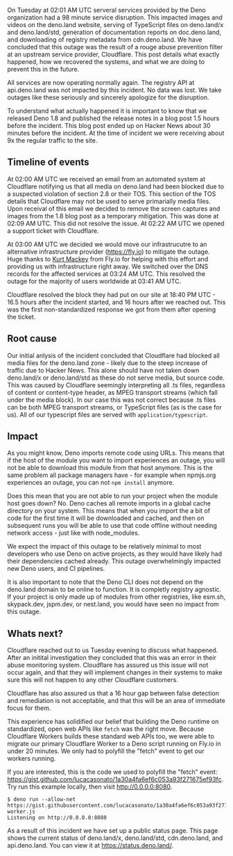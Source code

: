 On Tuesday at 02:01 AM UTC serveral services provided by the Deno organization
had a 98 minute service disruption. This impacted images and videos on the
deno.land website, serving of TypeScript files on deno.land/x and deno.land/std,
generation of documentation reports on doc.deno.land, and downloading of
registry metadata from cdn.deno.land. We have concluded that this outage was the
result of a rouge abuse prevention filter at an upstream service provider,
Cloudflare. This post details what exactly happened, how we recovered the
systems, and what we are doing to prevent this in the future.

All services are now operating normally again. The registry API at api.deno.land
was not impacted by this incident. No data was lost. We take outages like these
seriously and sincerely apologize for the disruption.

To understand what actually happened it is important to know that we released
Deno 1.8 and published the release notes in a blog post 1.5 hours before the
incident. This blog post ended up on Hacker News about 30 minutes before the
incident. At the time of incident we were receiving about 9x the regular traffic
to the site.

## Timeline of events

At 02:00 AM UTC we received an email from an automated system at Cloudflare
notifying us that all media on deno.land had been blocked due to a suspected
violation of section 2.8 or their TOS. This section of the TOS details that
Cloudflare may not be used to serve primarially media files. Upon receival of
this email we decided to remove the screen captures and images from the 1.8 blog
post as a temporary mitigation. This was done at 02:09 AM UTC. This did not
resolve the issue. At 02:22 AM UTC we opened a support ticket with Cloudflare.

At 03:00 AM UTC we decided we would move our infrastrucutre to an alternative
infrastructure provider (https://fly.io) to mitigate the outage. Huge thanks to
[Kurt Mackey](https://twitter.com/mrkurt) from Fly.io for helping with this
effort and providing us with infrastructure right away. We switched over the DNS
records for the affected services at 03:24 AM UTC. This resolved the outage for
the majority of users worldwide at 03:41 AM UTC.

Cloudflare resolved the block they had put on our site at 18:40 PM UTC - 16.5
hours after the incident started, and 16 hours after we reached out. This was
the first non-standardized response we got from them after opening the ticket.

## Root cause

Our initial anlysis of the incident concluded that Cloudflare had blocked all
media files for the deno.land zone - likely due to the steep increase of traffic
due to Hacker News. This alone should have not taken down deno.land/x or
deno.land/std as these do not serve media, but source code. This was caused by
Cloudflare seemingly interpreting all .ts files, regardless of content or
content-type header, as MPEG transport streams (which fall under the media
block). In our case this was not correct because .ts files can be both MPEG
transport streams, or TypeScript files (as is the case for us). All of our
typescript files are served with `application/typescript`.

## Impact

As you might know, Deno imports remote code using URLs. This means that if the
host of the module you want to import experiences an outage, you will not be
able to download this module from that host anymore. This is the same problem
all package managers have - for example when npmjs.org experiences an outage,
you can not `npm install` anymore.

Does this mean that you are not able to run your project when the module host
goes down? No. Deno caches all remote imports in a global cache directory on
your system. This means that when you import the a bit of code for the first
time it will be downloaded and cached, and then on subsequent runs you will be
able to use that code offline without needing network access - just like with
node_modules.

We expect the impact of this outage to be relatively minimal to most developers
who use Deno on active projects, as they would have likely had their
dependencies cached already. This outage overwhelmingly impacted new Deno users,
and CI pipelines.

It is also important to note that the Deno CLI does not depend on the deno.land
domain to be online to function. It is completly registry agnostic. If your
project is only made up of modules from other registries, like esm.sh,
skypack.dev, jspm.dev, or nest.land, you would have seen no impact from this
outage.

## Whats next?

Cloudflare reached out to us Tuesday evening to discuss what happened. After an
initital investigation they concluded that this was an error in their abuse
monitoring system. Cloudflare has assured us this issue will not occur again,
and that they will implement changes in their systems to make sure this will not
happen to any other Cloudflare customers.

Cloudflare has also assured us that a 16 hour gap between false detection and
remediation is not acceptable, and that this will be an area of immediate focus
for them.

This experience has solidified our belief that building the Deno runtime on
standardized, open web APIs like `fetch` was the right move. Because Cloudflare
Workers builds these standard web APIs too, we were able to migrate our primary
Cloudflare Worker to a Deno script running on Fly.io in under 20 minutes. We
only had to polyfill the "fetch" event to get our workers running.

If you are interested, this is the code we used to polyfill the "fetch" event:
https://gist.github.com/lucacasonato/1a30a4fa6ef6c053a93f271675ef93fc. Try run
this example locally, then visit http://0.0.0.0:8080.

```shell
$ deno run --allow-net https://gist.githubusercontent.com/lucacasonato/1a30a4fa6ef6c053a93f271675ef93fc/raw/efcdc8e798604e194831830fcb962b50261384b3/example-worker.js
Listening on http://0.0.0.0:8080
```

As a result of this incident we have set up a public status page. This page
shows the current status of deno.land/x, deno.land/std, cdn.deno.land, and
api.deno.land. You can view it at https://status.deno.land/.
